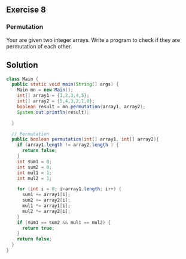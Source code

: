 ## Exercise 8
### Permutation
Your are given two integer arrays. Write a program to check if they are permutation of each other.

## Solution

```java
class Main {
  public static void main(String[] args) {
    Main mn = new Main();
    int[] array1 = {1,2,3,4,5};
    int[] array2 = {5,4,3,2,1,0};
    boolean result = mn.permutation(array1, array2);
    System.out.println(result);

  }

  // Permutation
  public boolean permutation(int[] array1, int[] array2){
    if (array1.length != array2.length ) {
      return false;
    }
    int sum1 = 0;
    int sum2 = 0;
    int mul1 = 1;
    int mul2 = 1;

    for (int i = 0; i<array1.length; i++) {
      sum1 += array1[i];
      sum2 += array2[i];
      mul1 *= array1[i];
      mul2 *= array2[i];
    }
    if (sum1 == sum2 && mul1 == mul2) {
      return true;
    }
    return false;
  }
}
```
